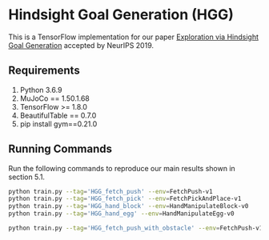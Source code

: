 # Hindsight Goal Generation (HGG)

This is a TensorFlow implementation for our paper [Exploration via Hindsight Goal Generation](http://arxiv.org/abs/1906.04279) accepted by NeurIPS 2019.


## Requirements
1. Python 3.6.9
2. MuJoCo == 1.50.1.68
3. TensorFlow >= 1.8.0
4. BeautifulTable == 0.7.0
5. pip install gym==0.21.0


## Running Commands

Run the following commands to reproduce our main results shown in section 5.1.

```bash
python train.py --tag='HGG_fetch_push' --env=FetchPush-v1
python train.py --tag='HGG_fetch_pick' --env=FetchPickAndPlace-v1
python train.py --tag='HGG_hand_block' --env=HandManipulateBlock-v0
python train.py --tag='HGG_hand_egg' --env=HandManipulateEgg-v0

python train.py --tag='HGG_fetch_push_with_obstacle' --env=FetchPush-v1 --goal=obstacle
```
